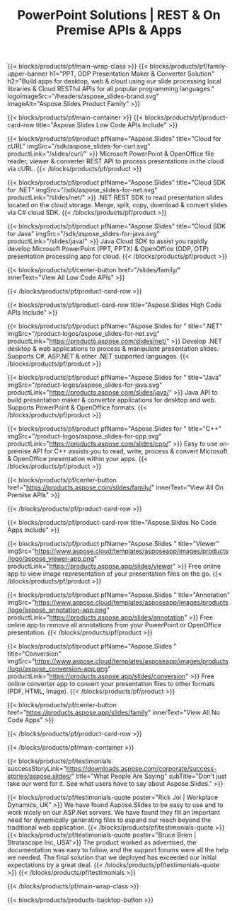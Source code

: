 ﻿---
title: PowerPoint Solutions | REST & On Premise APIs & Apps 
description: Build apps for desktop, web & cloud using our slide processing local libraries & Cloud RESTful APIs for all popular programming languages 
weight: 130
url: /
---

{{< blocks/products/pf/main-wrap-class >}}
{{< blocks/products/pf/family-upper-banner h1="PPT, ODP Presentation Maker & Converter Solution" h2="Build apps for desktop, web & cloud using our slide processing local libraries & Cloud RESTful APIs for all popular programming languages." logoImageSrc="/headers/aspose_slides-brand.svg" imageAlt="Aspose.Slides Product Family" >}}

{{< blocks/products/pf/main-container >}}
{{< blocks/products/pf/product-card-row title="Aspose.Slides Low Code APIs Include" >}}

{{< blocks/products/pf/product pfName="Aspose.Slides" title="Cloud for cURL" imgSrc="/sdk/aspose_slides-for-curl.svg" productLink="/slides/curl/" >}}
Microsoft PowerPoint & OpenOffice file reader, viewer & converter REST API to process presentations in the cloud via cURL.
{{< /blocks/products/pf/product >}}

{{< blocks/products/pf/product pfName="Aspose.Slides" title="Cloud SDK for .NET" imgSrc="/sdk/aspose_slides-for-net.svg" productLink="/slides/net/"  >}}
.NET REST SDK to read presentation slides located on the cloud storage. Merge, split, copy, download & convert slides via C# cloud SDK.
{{< /blocks/products/pf/product >}}

{{< blocks/products/pf/product pfName="Aspose.Slides" title="Cloud SDK for Java" imgSrc="/sdk/aspose_slides-for-java.svg" productLink="/slides/java/"  >}}
Java Cloud SDK to assist you rapidly develop Microsoft PowerPoint (PPT, PPTX) & OpenOffice (ODP, OTP) presentation processing app for cloud.
{{< /blocks/products/pf/product >}}

{{< blocks/products/pf/center-button href="/slides/family/" innerText="View All Low Code APIs" >}}

{{< /blocks/products/pf/product-card-row >}}

{{< blocks/products/pf/product-card-row title="Aspose.Slides High Code APIs Include" >}}

{{< blocks/products/pf/product pfName="Aspose.Slides for " title=".NET" imgSrc="/product-logos/aspose_slides-for-net.svg" productLink="https://products.aspose.com/slides/net/" >}}
Develop .NET desktop & web applications to process & manipulate presentation slides. Supports C#, ASP.NET & other .NET supported languages.
{{< /blocks/products/pf/product >}}

{{< blocks/products/pf/product pfName="Aspose.Slides for " title="Java" imgSrc="/product-logos/aspose_slides-for-java.svg" productLink="https://products.aspose.com/slides/java/" >}}
Java API to build presentation maker & converter applications for desktop and web. Supports PowerPoint & OpenOffice formats.
{{< /blocks/products/pf/product >}}

{{< blocks/products/pf/product pfName="Aspose.Slides for " title="C++" imgSrc="/product-logos/aspose_slides-for-cpp.svg" productLink="https://products.aspose.com/slides/cpp/" >}}
Easy to use on-premise API for C++ assists you to read, write, process & convert Microsoft & OpenOffice presentation within your apps.
{{< /blocks/products/pf/product >}}

{{< blocks/products/pf/center-button href="https://products.aspose.com/slides/family/" innerText="View All On Premise APIs" >}}

{{< /blocks/products/pf/product-card-row >}}

{{< blocks/products/pf/product-card-row title="Aspose.Slides No Code Apps Include" >}}

{{< blocks/products/pf/product pfName="Aspose.Slides " title="Viewer" imgSrc="https://www.aspose.cloud/templates/asposeapp/images/products/logo/aspose_viewer-app.png" productLink="https://products.aspose.app/slides/viewer" >}}
Free online app to view image representation of your presentation files on the go.
{{< /blocks/products/pf/product >}}

{{< blocks/products/pf/product pfName="Aspose.Slides " title="Annotation" imgSrc="https://www.aspose.cloud/templates/asposeapp/images/products/logo/aspose_annotation-app.png" productLink="https://products.aspose.app/slides/annotation" >}}
Free online app to remove all annotations from your PowerPoint or OpenOffice presentation.
{{< /blocks/products/pf/product >}}

{{< blocks/products/pf/product pfName="Aspose.Slides " title="Conversion" imgSrc="https://www.aspose.cloud/templates/asposeapp/images/products/logo/aspose_conversion-app.png" productLink="https://products.aspose.app/slides/conversion" >}}
Free online converter app to convert your presentation files to other formats (PDF, HTML, Image).
{{< /blocks/products/pf/product >}}

{{< blocks/products/pf/center-button href="https://products.aspose.app/slides/family" innerText="View All No Code Apps" >}}

{{< /blocks/products/pf/product-card-row >}}


{{< /blocks/products/pf/main-container >}}

{{< blocks/products/pf/testimonials successStoryLink="https://downloads.aspose.com/corporate/success-stories/aspose.slides/" title="What People Are Saying" subTitle="Don't just take our word for it. See what users have to say about Aspose.Slides." >}}

{{< blocks/products/pf/testimonials-quote poster="Rick Joi | Workplace Dynamics, UK" >}}
We have found Aspose.Slides to be easy to use and to work nicely on our ASP.Net servers. We have found they fill an important need for dynamically generating files to expand our reach beyond the traditional web application.
{{< /blocks/products/pf/testimonials-quote >}}
{{< blocks/products/pf/testimonials-quote poster="Bruce Brien | Stratascope Inc, USA">}}
The product worked as advertised, the documentation was easy to follow, and the support forums were all the help we needed. The final solution that we deployed has exceeded our initial expectations by a great deal.
{{< /blocks/products/pf/testimonials-quote >}}
{{< /blocks/products/pf/testimonials >}}

{{< /blocks/products/pf/main-wrap-class >}}

{{< blocks/products/products-backtop-button >}}